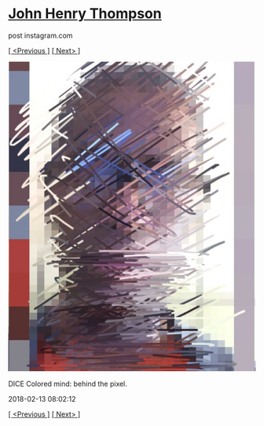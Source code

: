 # [John Henry Thompson](../README.md)
post instagram.com

[[ <Previous ]](2018-02-14-2.md) [[ Next> ]](2018-02-11-1.md)

[![](../media/2018-02-13/DICE-Colored-mind-behind-the-pixel.jpg)](../README.md)

DICE Colored mind: behind the pixel.

2018-02-13 08:02:12

[[ <Previous ]](2018-02-14-2.md) [[ Next> ]](2018-02-11-1.md)